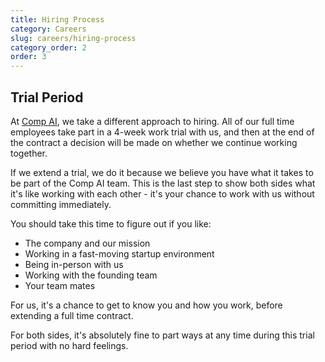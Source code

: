 ```yaml
---
title: Hiring Process
category: Careers
slug: careers/hiring-process
category_order: 2
order: 3
---
```


## Trial Period

At [Comp AI](https://trycomp.ai), we take a different approach to hiring. All of our full time employees take part in a 4-week work trial with us, and then at the end of the contract a decision will be made on whether we continue working together.

If we extend a trial, we do it because we believe you have what it takes to be part of the Comp AI team. This is the last step to show both sides what it's like working with each other - it's your chance to work with us without committing immediately.

You should take this time to figure out if you like:

* The company and our mission
* Working in a fast-moving startup environment
* Being in-person with us
* Working with the founding team
* Your team mates

For us, it's a chance to get to know you and how you work, before extending a full time contract.

For both sides, it's absolutely fine to part ways at any time during this trial period with no hard feelings.

